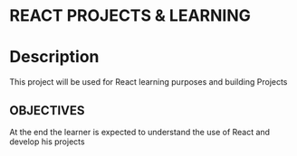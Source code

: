 # REACT PROJECTS & LEARNING

# Description
This project will be used for React learning purposes and building Projects

## OBJECTIVES
At the end the learner is expected to understand the use of React and develop his projects
